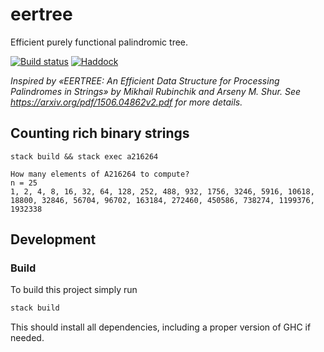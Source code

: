 # eertree

Efficient purely functional palindromic tree.

[![Build status](https://github.com/fizruk/eertree/actions/workflows/ci.yml/badge.svg)](https://github.com/fizruk/eertree/actions/workflows/ci.yml)
[![Haddock](https://github.com/fizruk/eertree/actions/workflows/haddock.yml/badge.svg)](https://fizruk.github.io/eertree/)

_Inspired by «EERTREE: An Efficient Data Structure for Processing Palindromes in Strings» by Mikhail Rubinchik and Arseny M. Shur. See <https://arxiv.org/pdf/1506.04862v2.pdf> for more details._

## Counting rich binary strings

```
stack build && stack exec a216264
```

```
How many elements of A216264 to compute?
n = 25
1, 2, 4, 8, 16, 32, 64, 128, 252, 488, 932, 1756, 3246, 5916, 10618, 18800, 32846, 56704, 96702, 163184, 272460, 450586, 738274, 1199376, 1932338
```

## Development

### Build

To build this project simply run

```sh
stack build
```

This should install all dependencies,
including a proper version of GHC if needed.
